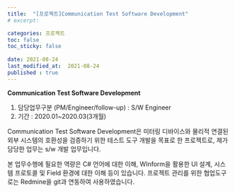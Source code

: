 ```yaml
---
title:  "[프로젝트]Communication Test Software Development"
# excerpt: 

categories: 프로젝트
toc: false
toc_sticky: false
 
date: 2021-08-24
last_modified_at:  2021-08-24
published : true
---
```


**Communication Test Software Development**

1. 담당업무구분 (PM/Engineer/follow-up) : S/W Engineer
2. 기간 : 2020.01~2020.03(3개월)


Communication Test Software Development은 미터링 디바이스와 물리적 연결된 외부 시스템의 호환성을 검증하기 위한 테스트 도구 개발을 목표로 한 프로젝트로, 제가 담당한 업무는 s/w 개발 업무입니다.

본 업무수행에 필요한 역량은 C# 언어에 대한 이해, WInform을 활용한 UI 설계, 시스템 프로토콜 및 Field 환경에 대한 이해 등이 있습니다. 프로젝트 관리를 위한 협업도구로는 Redmine을 git과 연동하여 사용하였습니다.